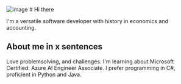 ![image](https://github.com/user-attachments/assets/7b939cf1-822d-4a26-939e-70559a5b8086) # Hi there 


I'm a versatile software developer with history in economics and accounting. 

## About me in x sentences
Love problemsolving, and challenges.
I'm learning about Microsoft Certified: Azure AI Engineer Associate.
I prefer programming in C#, proficient in Python and Java.



<!--
**olaviken/olaviken** is a ✨ _special_ ✨ repository because its `README.md` (this file) appears on your GitHub profile.

Here are some ideas to get you started:

- 🔭 I’m currently working on ...
- 🌱 I’m currently learning ...
- 👯 I’m looking to collaborate on ...
- 🤔 I’m looking for help with ...
- 💬 Ask me about ...
- 📫 How to reach me: ...
- 😄 Pronouns: ...
- ⚡ Fun fact: ...
-->
